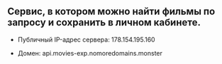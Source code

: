 

Сервис, в котором можно найти фильмы по запросу и сохранить в личном кабинете.
---

* Публичный IP-адрес сервера: 178.154.195.160

* Домен: api.movies-exp.nomoredomains.monster
